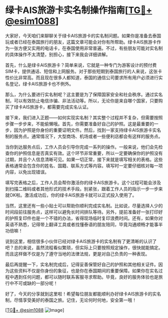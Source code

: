 # 绿卡AIS旅游卡实名制操作指南[[TG💪+ @esim1088](https://t.me/s/esim1088)]

大家好，今天咱们来聊聊关于绿卡AIS旅游卡的实名制问题。如果你是准备去泰国玩或者已经在泰国旅行的朋友，这篇文章可能会对你有所帮助。绿卡AIS旅游卡作为一张方便又实用的电话卡，在泰国使用非常普遍。不过，有些朋友可能对实名制的具体操作不太清楚，别担心，接下来我会详细讲解。

首先，什么是绿卡AIS旅游卡？简单来说，它就是一种专门为游客设计的预付费SIM卡，提供通话、短信和上网服务。对于那些短期到泰国旅行的人来说，这张卡性价比非常高。而且现在很多人都知道，泰国的通信公司要求所有用户必须进行实名登记，绿卡AIS旅游卡也不例外。

那么，为什么要进行实名制呢？这主要是为了保障国家安全和社会秩序。通过实名制，可以有效防止电信诈骗、非法活动等。所以，无论你是来自哪个国家，只要购买了绿卡AIS旅游卡，都需要完成实名认证。

接下来，我们进入正题——如何实现实名制？其实整个过程并不复杂，但需要按照步骤一步步来，不能偷懒哦。首先，你需要准备好自己的护照。这是最重要的一步，因为护照是你身份的重要证明文件。然后，找到一家支持绿卡AIS旅游卡实名制的服务点。通常情况下，大型商场、机场或者一些便利店都会有这样的服务点。

当你到达服务点后，工作人员会引导你完成一系列的操作。一般来说，他们会先检查你的护照信息是否真实有效。这个环节非常重要，所以一定要确保你的护照没有过期，并且个人信息清晰可见。如果一切正常，接下来就是填写相关的表格。这些表格通常会包含你的姓名、国籍、联系方式等内容。填写时一定要仔细核对每一项内容，以免出现错误。

填写完表格之后，工作人员会帮你激活你的绿卡AIS旅游卡。这个过程可能会涉及到扫描二维码或者其他形式的技术手段。别紧张，跟着工作人员的指示一步一步来就OK啦。激活成功后，你的绿卡AIS旅游卡就可以正式投入使用了。

当然，这里还有一些小贴士可以帮助你顺利完成实名制。比如说，尽量选择人少的时间段前往服务点，这样可以避免长时间排队等待。另外，提前准备好一张打印好的护照复印件也是一个不错的办法，省得现场临时复印浪费时间。还有，如果你对英语不熟悉，记得带上翻译工具或者找懂泰语的朋友陪同，毕竟沟通顺畅才能事半功倍嘛！

说到这里，相信很多小伙伴已经对绿卡AIS旅游卡的实名制有了更清晰的认识了吧？总的来说，虽然流程看似繁琐，但实际上只要按照规定操作，很快就能搞定。而且这样做不仅是为了遵守当地的法律法规，更是对自己负责的一种表现。

最后再提醒一下，实名制完成后，记得妥善保管好自己的护照和其他相关证件。因为这些资料不仅是你身份的象征，也是你在泰国期间的重要保障。如果你在实名过程中遇到任何问题，都可以随时联系客服寻求帮助。毕竟，良好的服务体验也是旅行中不可或缺的一部分呢！

好了，今天的分享就到这里啦！希望每位朋友都能顺利办好绿卡AIS旅游卡的实名制，尽情享受美好的泰国之旅。记住，无论何时何地，安全第一哦！

[[TG💪+ @esim1088](https://t.me/s/esim1088) ![Image](https://i.postimg.cc/4NQfJmqS/Snipaste-2025-05-13-00-14-12.png)]